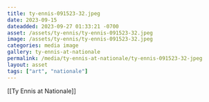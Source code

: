 ```yaml
---
title: ty-ennis-091523-32.jpeg
date: 2023-09-15
dateadded: 2023-09-27 01:33:21 -0700
asset: /assets/ty-ennis/ty-ennis-091523-32.jpeg
image: /assets/ty-ennis/ty-ennis-091523-32.jpeg
categories: media image
gallery: ty-ennis-at-nationale
permalink: /media/ty-ennis-at-nationale/ty-ennis-091523-32-jpeg
layout: asset
tags: ["art", "nationale"]
--- 
```

[[Ty Ennis at Nationale]]
